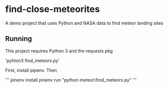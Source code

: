 # find-close-meteorites
A demo project that uses Python and NASA data to find meteor landing sites


## Running
This project requires Python 3 and the requests pkg 

'pyhton3 find_meteors.py'

 First, install pipenv. Then

 '''
 pinenv install
 pinenv run "python meteor\find_meteors.py"
 '''


